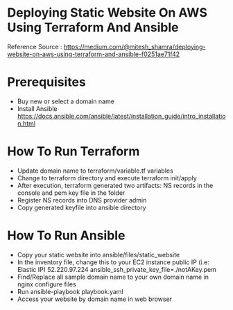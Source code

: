 # Deploying Static Website On AWS Using Terraform And Ansible
Reference Source : https://medium.com/@mitesh_shamra/deploying-website-on-aws-using-terraform-and-ansible-f0251ae71f42

# Prerequisites
- Buy new or select a domain name
- Install Ansible https://docs.ansible.com/ansible/latest/installation_guide/intro_installation.html

# How To Run Terraform
- Update domain name to terraform/variable.tf variables
- Change to terraform directory and execute terraform init/apply
- After execution, terraform generated two artifacts: NS records in the console and pem key file in the folder
- Register NS records into DNS provider admin
- Copy generated keyfile into ansible directory

# How To Run Ansible
- Copy your static website into ansible/files/static_website
- In the inventory file, change this to your EC2 instance public IP (i.e: Elastic IP)
52.220.97.224 ansible_ssh_private_key_file=./notAKey.pem
- Find/Replace all sample domain name to your own domain name in nginx configure files
- Run ansible-playbook playbook.yaml
- Access your website by domain name in web browser





